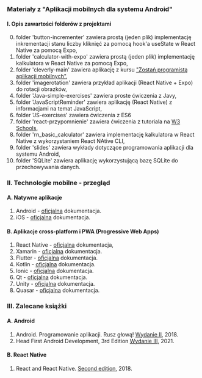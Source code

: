 ### Materiały z "Aplikacji mobilnych dla systemu Android"

#### I. Opis zawartości folderów z projektami

  0. folder 'button-incrementer' zawiera prostą (jeden plik) implementację inkrementacji stanu liczby kliknięć za pomocą hook'a useState w React Native za pomocą Expo,  
  1. folder 'calculator-with-expo' zawiera prostą (jeden plik) implementację kalkulatora w React Native za pomocą Expo,  
  2. folder 'cleverly-main' zawiera aplikację z kursu ["Zostań programistą aplikacji mobilnych"](https://ebookpoint.pl/ksiazki/react-native-kurs-video-zostan-programista-aplikacji-mobilnych-sebastian-mysakowski,vuczgl.htm),  
  3. folder 'imagerotation' zawiera przykład aplikacji (React Native + Expo) do rotacji obrazków,  
  4. folder 'Java-simple-exercises' zawiera proste ćwiczenia z Javy,    
  5. folder 'JavaScriptReminder' zawiera aplikację (React Native) z informacjami na temat JavaScript,  
  6. folder 'JS-exercises' zawiera ćwiczenia z ES6  
  7. folder 'react-przypomnienie' zawiera ćwiczenia z tutoriala na [W3 Schools](https://www.w3schools.com/react/),    
  8. folder 'rn_basic_calculator' zawiera implementację kalkulatora w React Native z wykorzystaniem React NAtive CLI,    
  9. folder 'slides' zawiera wykłady dotyczące programowania aplikacji dla systemu Android,  
  10. folder 'SQLite' zawiera aplikację wykorzystującą bazę SQLite do przechowywania danych.  


### II. Technologie mobilne - przegląd

#### A. Natywne aplikacje  
1. Android - [oficjalna](https://developer.android.com/) dokumentacja.
2. iOS - [oficjalna](https://developer.apple.com/) dokumentacja.

#### B. Aplikacje cross-platform i PWA (Progressive Web Apps)
1. React Native - [oficjalna](https://reactnative.dev/) dokumentacja,
2. Xamarin - [oficjalna](https://visualstudio.microsoft.com/xamarin/) dokumentacja.
3. Flutter - [oficjalna](https://flutter.dev/) dokumentacja.
4. Kotlin - [oficjalna](https://kotlinlang.org/) dokumentacja.
5. Ionic - [oficjalna](https://ionicframework.com/) dokumentacja.
6. Qt - [oficjalna](https://www.qt.io/) dokumentacja.
7. Unity - [oficjalna](https://unity.com/features/mobile) dokumentacja.
8. Quasar - [oficjalna](https://quasar.dev/) dokumentacja.



### III. Zalecane książki

#### A. Android 
1. Android. Programowanie aplikacji. Rusz głową! [Wydanie II](https://helion.pl/ksiazki/android-programowanie-aplikacji-rusz-glowa-wydanie-ii-dawn-griffiths-david-griffiths,andrr2.htm#format/d), 2018.
2. Head First Android Development, 3rd Edition [Wydanie III](https://www.oreilly.com/library/view/head-first-android/9781492076513/), 2021.

#### B. React Native 
1. React and React Native. [Second edition](https://helion.pl/ksiazki/react-and-react-native-second-edition-adam-boduch,e_159g.htm#format/e), 2018.